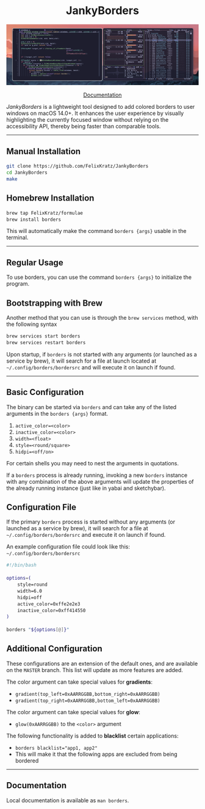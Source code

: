 <h1 align="center">JankyBorders</h1>

<p align="center">
<img src="images/screenshot.png" alt="Screenshot"/>
</p>
<p align="center">
<a href="https://github.com/slano-ls/JankyBorders/wiki">Documentation</a>
</p>

*JankyBorders* is a lightweight tool designed to add colored borders to user
windows on macOS 14.0+. It enhances the user experience by visually highlighting
the currently focused window without relying on the accessibility API, thereby
being faster than comparable tools.

---
## Manual Installation 
```bash 
git clone https://github.com/FelixKratz/JankyBorders
cd JankyBorders
make 
```

## Homebrew Installation 

```bash
brew tap FelixKratz/formulae
brew install borders
```

This will automatically make the command `borders {args}` usable in the terminal. 

---
## Regular Usage

To use borders, you can use the command `borders {args}` to initialize the program. 

## Bootstrapping with Brew
Another method that you can use is through the `brew services` method, with the following syntax

```bash 
brew services start borders
brew services restart borders
```

Upon startup, if `borders` is not started with any arguments (or launched as a service by brew), it will search for a file at launch located at `~/.config/borders/bordersrc` and will execute it on launch if found. 

---

## Basic Configuration 
The binary can be started via `borders` and can take any of the listed arguments in the `borders {args}` format. 

1. `active_color=<color>`
2. `inactive_color=<color>`
3. `width=<float>`
4. `style=<round/square>`
5. `hidpi=<off/on>`

For certain shells you may need to nest the arguments in quotations. 

If a `borders` process is already running, invoking a new `borders` instance with any combination of the above arguments will update the properties of the already running instance (just like in yabai and sketchybar).

## Configuration File 
If the primary `borders` process is started without any arguments (or launched as a service by brew), it will search for a file at `~/.config/borders/bordersrc` and execute it on launch if found.

An example configuration file could look like this:
`~/.config/borders/bordersrc`
```bash
#!/bin/bash

options=(
	style=round
	width=6.0
	hidpi=off
	active_color=0xffe2e2e3
	inactive_color=0xff414550
)

borders "${options[@]}"
```

## Additional Configuration 
These configurations are an extension of the default ones, and are available on the `MASTER` branch. This list will update as more features are added. 

The color argument can take special values for **gradients**:

   - `gradient(top_left=0xAARRGGBB,bottom_right=0xAARRGGBB)`
   - `gradient(top_right=0xAARRGGBB,bottom_left=0xAARRGGBB)`

The color argument can take special values for **glow**:

   - `glow(0xAARRGGBB)` to the `<color>` argument


The following functionality is added to **blacklist** certain applications:

   - `borders blacklist="app1, app2"`
   - This will make it that the following apps are excluded from being bordered

---
## Documentation
Local documentation is available as `man borders`.
